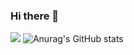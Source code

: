 ### Hi there 👋
<a href="" target="_blank"><img src="https://img.shields.io/badge/any_text-you_like-blue?style=for-the-badge"/></a>
![Anurag's GitHub stats](https://github-readme-stats.vercel.app/api?username=keeith17&show_icons=true&theme=rose)
<!--
**keeith17/keeith17** is a ✨ _special_ ✨ repository because its `README.md` (this file) appears on your GitHub profile.

Here are some ideas to get you started:

- 🔭 I’m currently working on ...
- 🌱 I’m currently learning ...
- 👯 I’m looking to collaborate on ...
- 🤔 I’m looking for help with ...
- 💬 Ask me about ...
- 📫 How to reach me: ...
- 😄 Pronouns: ...
- ⚡ Fun fact: ...
-->
